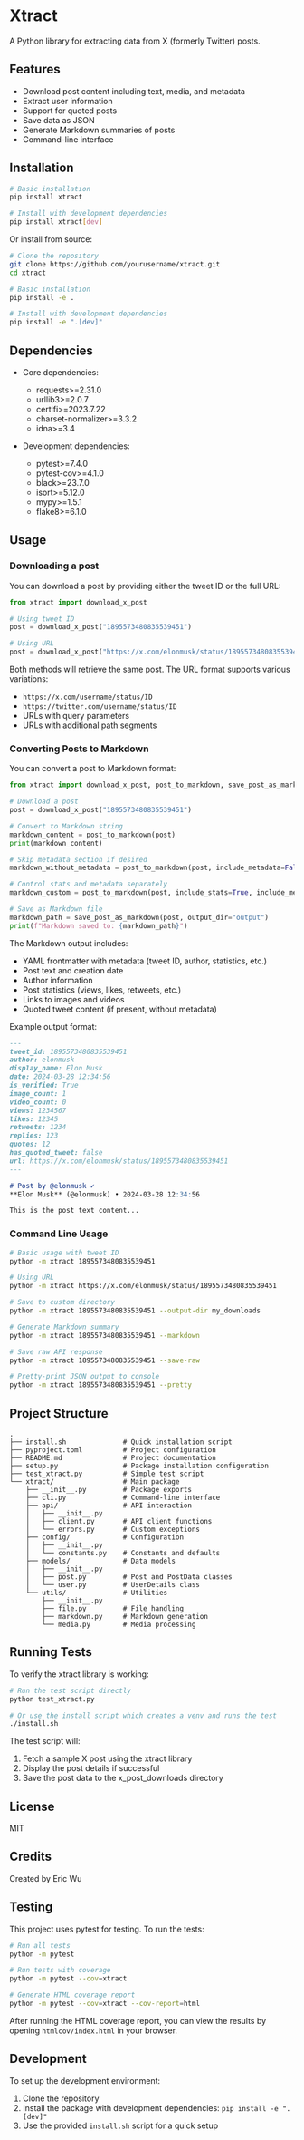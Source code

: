 # Xtract

A Python library for extracting data from X (formerly Twitter) posts.

## Features

- Download post content including text, media, and metadata
- Extract user information
- Support for quoted posts
- Save data as JSON
- Generate Markdown summaries of posts
- Command-line interface

## Installation

```bash
# Basic installation
pip install xtract

# Install with development dependencies
pip install xtract[dev]
```

Or install from source:

```bash
# Clone the repository
git clone https://github.com/yourusername/xtract.git
cd xtract

# Basic installation
pip install -e .

# Install with development dependencies
pip install -e ".[dev]"
```

## Dependencies

- Core dependencies:
  - requests>=2.31.0
  - urllib3>=2.0.7
  - certifi>=2023.7.22
  - charset-normalizer>=3.3.2
  - idna>=3.4

- Development dependencies:
  - pytest>=7.4.0
  - pytest-cov>=4.1.0
  - black>=23.7.0
  - isort>=5.12.0
  - mypy>=1.5.1
  - flake8>=6.1.0

## Usage

### Downloading a post

You can download a post by providing either the tweet ID or the full URL:

```python
from xtract import download_x_post

# Using tweet ID
post = download_x_post("1895573480835539451")

# Using URL
post = download_x_post("https://x.com/elonmusk/status/1895573480835539451")
```

Both methods will retrieve the same post. The URL format supports various variations:
- `https://x.com/username/status/ID`
- `https://twitter.com/username/status/ID`
- URLs with query parameters
- URLs with additional path segments

### Converting Posts to Markdown

You can convert a post to Markdown format:

```python
from xtract import download_x_post, post_to_markdown, save_post_as_markdown

# Download a post
post = download_x_post("1895573480835539451")

# Convert to Markdown string
markdown_content = post_to_markdown(post)
print(markdown_content)

# Skip metadata section if desired
markdown_without_metadata = post_to_markdown(post, include_metadata=False)

# Control stats and metadata separately
markdown_custom = post_to_markdown(post, include_stats=True, include_metadata=True)

# Save as Markdown file
markdown_path = save_post_as_markdown(post, output_dir="output")
print(f"Markdown saved to: {markdown_path}")
```

The Markdown output includes:
- YAML frontmatter with metadata (tweet ID, author, statistics, etc.)
- Post text and creation date
- Author information
- Post statistics (views, likes, retweets, etc.)
- Links to images and videos
- Quoted tweet content (if present, without metadata)

Example output format:
```markdown
---
tweet_id: 1895573480835539451
author: elonmusk
display_name: Elon Musk
date: 2024-03-28 12:34:56
is_verified: True
image_count: 1
video_count: 0
views: 1234567
likes: 12345
retweets: 1234
replies: 123
quotes: 12
has_quoted_tweet: false
url: https://x.com/elonmusk/status/1895573480835539451
---

# Post by @elonmusk ✓
**Elon Musk** (@elonmusk) • 2024-03-28 12:34:56

This is the post text content...
```

### Command Line Usage

```bash
# Basic usage with tweet ID
python -m xtract 1895573480835539451

# Using URL
python -m xtract https://x.com/elonmusk/status/1895573480835539451

# Save to custom directory
python -m xtract 1895573480835539451 --output-dir my_downloads

# Generate Markdown summary
python -m xtract 1895573480835539451 --markdown

# Save raw API response
python -m xtract 1895573480835539451 --save-raw

# Pretty-print JSON output to console
python -m xtract 1895573480835539451 --pretty
```

## Project Structure

```
.
├── install.sh              # Quick installation script
├── pyproject.toml          # Project configuration
├── README.md               # Project documentation
├── setup.py                # Package installation configuration
├── test_xtract.py          # Simple test script
└── xtract/                 # Main package
    ├── __init__.py         # Package exports
    ├── cli.py              # Command-line interface
    ├── api/                # API interaction
    │   ├── __init__.py
    │   ├── client.py       # API client functions
    │   └── errors.py       # Custom exceptions
    ├── config/             # Configuration
    │   ├── __init__.py
    │   └── constants.py    # Constants and defaults
    ├── models/             # Data models
    │   ├── __init__.py
    │   ├── post.py         # Post and PostData classes
    │   └── user.py         # UserDetails class
    └── utils/              # Utilities
        ├── __init__.py
        ├── file.py         # File handling
        ├── markdown.py     # Markdown generation
        └── media.py        # Media processing
```

## Running Tests

To verify the xtract library is working:

```bash
# Run the test script directly
python test_xtract.py

# Or use the install script which creates a venv and runs the test
./install.sh
```

The test script will:
1. Fetch a sample X post using the xtract library
2. Display the post details if successful
3. Save the post data to the x_post_downloads directory

## License

MIT

## Credits

Created by Eric Wu

## Testing

This project uses pytest for testing. To run the tests:

```bash
# Run all tests
python -m pytest

# Run tests with coverage
python -m pytest --cov=xtract

# Generate HTML coverage report
python -m pytest --cov=xtract --cov-report=html
```

After running the HTML coverage report, you can view the results by opening `htmlcov/index.html` in your browser.

## Development

To set up the development environment:

1. Clone the repository
2. Install the package with development dependencies: `pip install -e ".[dev]"`
3. Use the provided `install.sh` script for a quick setup
